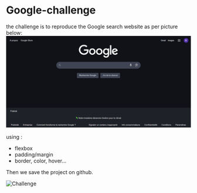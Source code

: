 # Google-challenge

the challenge is to reproduce the Google search website as per picture below:
![Challenge](versionOriginal.png)

using :

* flexbox
* padding/margin
* border, color, hover...

Then we save the project on github.

![Challenge](http://rosabendevelop.me/Google-challenge/)

